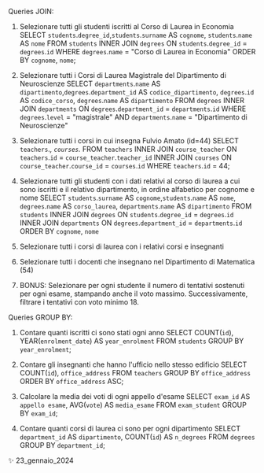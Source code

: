 Queries JOIN:

1. Selezionare tutti gli studenti iscritti al Corso di Laurea in Economia
SELECT `students`.`degree_id`,`students`.`surname` AS `cognome`, `students`.`name` AS `nome` FROM `students` 
INNER JOIN `degrees` 
ON `students`.`degree_id` = `degrees`.`id` 
WHERE `degrees`.`name` = "Corso di Laurea in Economia" 
ORDER BY `cognome`, `nome`;

2. Selezionare tutti i Corsi di Laurea Magistrale del Dipartimento di Neuroscienze
SELECT `departments`.`name` AS `dipartimento`,`degrees`.`department_id` AS `codice_dipartimento`, `degrees`.`id` AS `codice_corso`,  `degrees`.`name` AS `dipartimento`
FROM `degrees`
INNER JOIN `departments`
ON `degrees`.`department_id` = `departments`.`id`
WHERE `degrees`.`level` = "magistrale" AND `departments`.`name` = "Dipartimento di Neuroscienze"

3. Selezionare tutti i corsi in cui insegna Fulvio Amato (id=44)
SELECT `teachers`.*, `courses`.*
FROM `teachers`
INNER JOIN `course_teacher`
ON `teachers`.`id` = `course_teacher`.`teacher_id`
INNER JOIN `courses`
ON `course_teacher`.`course_id` = `courses`.`id`
WHERE `teachers`.`id` = 44;

4. Selezionare tutti gli studenti con i dati relativi al corso di laurea a cui sono iscritti e il relativo dipartimento, in ordine alfabetico per cognome e nome
SELECT `students`.`surname` AS `cognome`,`students`.`name` AS `nome`, `degrees`.`name` AS `corso_laurea`, `departments`.`name` AS `dipartimento`
FROM `students`
INNER JOIN `degrees` ON `students`.`degree_id` = `degrees`.`id`
INNER JOIN `departments` ON `degrees`.`department_id` = `departments`.`id`
ORDER BY `cognome`, `nome`

5. Selezionare tutti i corsi di laurea con i relativi corsi e insegnanti

6. Selezionare tutti i docenti che insegnano nel Dipartimento di
Matematica (54)

7. BONUS: Selezionare per ogni studente il numero di tentativi sostenuti
per ogni esame, stampando anche il voto massimo. Successivamente,
filtrare i tentativi con voto minimo 18.

Queries GROUP BY:
1. Contare quanti iscritti ci sono stati ogni anno
SELECT COUNT(`id`), YEAR(`enrolment_date`) AS `year_enrolment`
FROM `students`
GROUP BY `year_enrolment`;

2. Contare gli insegnanti che hanno l'ufficio nello stesso edificio
SELECT COUNT(`id`), `office_address`
FROM `teachers` 
GROUP BY `office_address`
ORDER BY `office_address` ASC;

3. Calcolare la media dei voti di ogni appello d'esame
SELECT `exam_id` AS `appello esame`, AVG(`vote`) AS `media_esame`
FROM `exam_student` 
GROUP BY `exam_id`;

4. Contare quanti corsi di laurea ci sono per ogni dipartimento
SELECT `department_id` AS `dipartimento`, COUNT(`id`) AS `n_degrees`
FROM `degrees`
GROUP BY `department_id`;

✨ 23_gennaio_2024